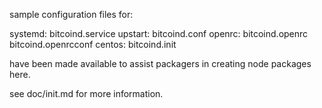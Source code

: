 sample configuration files for:

systemd: bitcoind.service
upstart: bitcoind.conf
openrc:  bitcoind.openrc
         bitcoind.openrcconf
centos:  bitcoind.init

have been made available to assist packagers in creating node packages here.

see doc/init.md for more information.
